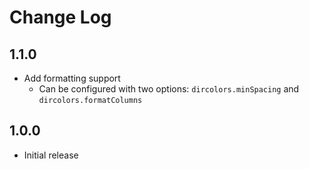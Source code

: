 # Change Log

## 1.1.0

- Add formatting support
  - Can be configured with two options: `dircolors.minSpacing` and `dircolors.formatColumns`

## 1.0.0

- Initial release
